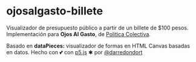 # ojosalgasto-billete
Visualizador de presupuesto público a partir de un billete de $100 pesos.
Implementación para **Ojos Al Gasto**, de [Politica Colectiva](https://politicacolectiva.com/).


Basado en **dataPieces:** visualizador de formas en HTML Canvas basadas en datos.
Hecho con 💕 con [p5.js](https://p5js.org) ✱
por [@darredondort](https://github.com/darredondort)
